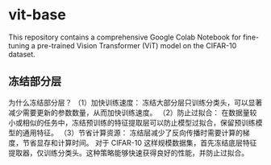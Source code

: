 # vit-base
This repository contains a comprehensive Google Colab Notebook for fine-tuning a pre-trained Vision Transformer (ViT) model on the CIFAR-10 dataset. 
## 冻结部分层
为什么冻结部分层？
（1）加快训练速度：
冻结大部分层只训练分类头，可以显著减少需要更新的参数数量，从而加快训练速度。
（2）防止过拟合：
在数据量较小或相似的任务中，冻结预训练的特征提取层可以防止模型过拟合，保留预训练模型的通用特征。
（3）节省计算资源：
冻结层减少了反向传播时需要计算的梯度，节省显存和计算时间。
对于 CIFAR-10 这样规模数据集，首先冻结底层特征提取器，仅训练分类头。这种策略能够快速获得良好的性能，并防止过拟合。
